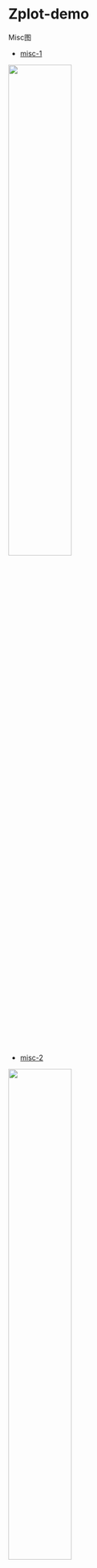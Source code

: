 # Zplot-demo

Misc图

- [misc-1](https://github.com/ISCS-ZJU/Zplot-demo/tree/main/Others/Misc1)

<img src="https://github.com/ISCS-ZJU/Zplot-demo/tree/main/Others/Misc1/misc-1.png" width="50%" height="50%">


- [misc-2](https://github.com/ISCS-ZJU/Zplot-demo/tree/main/Others/Misc2)

<img src="https://github.com/ISCS-ZJU/Zplot-demo/tree/main/Others/Misc2/misc-2.png" width="50%" height="50%">


